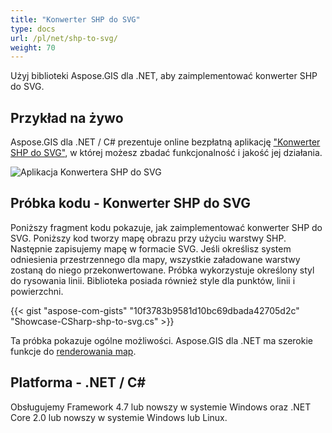 ```yaml
---
title: "Konwerter SHP do SVG"
type: docs
url: /pl/net/shp-to-svg/
weight: 70
---
```


Użyj biblioteki Aspose.GIS dla .NET, aby zaimplementować konwerter SHP do SVG.

## **Przykład na żywo**

Aspose.GIS dla .NET / C# prezentuje online bezpłatną aplikację ["Konwerter SHP do SVG"](https://products.aspose.app/gis/viewer/shp-to-svg), w której możesz zbadać funkcjonalność i jakość jej działania.

![Aplikacja Konwertera SHP do SVG](viewer.png)

## **Próbka kodu - Konwerter SHP do SVG**

Poniższy fragment kodu pokazuje, jak zaimplementować konwerter SHP do SVG. Poniższy kod tworzy mapę obrazu przy użyciu warstwy SHP. Następnie zapisujemy mapę w formacie SVG. Jeśli określisz system odniesienia przestrzennego dla mapy, wszystkie załadowane warstwy zostaną do niego przekonwertowane.
Próbka wykorzystuje określony styl do rysowania linii. Biblioteka posiada również style dla punktów, linii i powierzchni.

{{< gist "aspose-com-gists" "10f3783b9581d10bc69dbada42705d2c" "Showcase-CSharp-shp-to-svg.cs" >}}

Ta próbka pokazuje ogólne możliwości. Aspose.GIS dla .NET ma szerokie funkcje do [renderowania map](https://docs.aspose.com/gis/net/map-rendering/).

## **Platforma - .NET / C#**

Obsługujemy Framework 4.7 lub nowszy w systemie Windows oraz .NET Core 2.0 lub nowszy w systemie Windows lub Linux.
